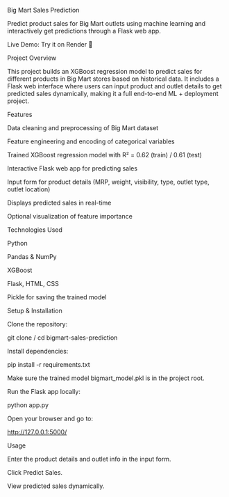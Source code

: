 Big Mart Sales Prediction

Predict product sales for Big Mart outlets using machine learning and interactively get predictions through a Flask web app.

Live Demo: Try it on Render
 🚀

Project Overview

This project builds an XGBoost regression model to predict sales for different products in Big Mart stores based on historical data.
It includes a Flask web interface where users can input product and outlet details to get predicted sales dynamically, making it a full end-to-end ML + deployment project.

Features

Data cleaning and preprocessing of Big Mart dataset

Feature engineering and encoding of categorical variables

Trained XGBoost regression model with R² = 0.62 (train) / 0.61 (test)

Interactive Flask web app for predicting sales

Input form for product details (MRP, weight, visibility, type, outlet type, outlet location)

Displays predicted sales in real-time

Optional visualization of feature importance

Technologies Used

Python

Pandas & NumPy

XGBoost

Flask, HTML, CSS

Pickle for saving the trained model

Setup & Installation

Clone the repository:

git clone /
cd bigmart-sales-prediction


Install dependencies:

pip install -r requirements.txt


Make sure the trained model bigmart_model.pkl is in the project root.

Run the Flask app locally:

python app.py


Open your browser and go to:

http://127.0.0.1:5000/

Usage

Enter the product details and outlet info in the input form.

Click Predict Sales.

View predicted sales dynamically.
